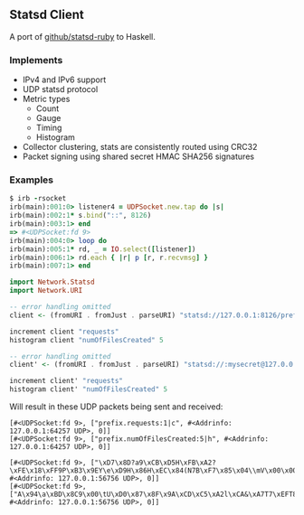 ## Statsd Client

A port of [github/statsd-ruby](http://github.com/github/statsd-ruby) to Haskell.

### Implements

- IPv4 and IPv6 support
- UDP statsd protocol
- Metric types
  - Count
  - Gauge
  - Timing
  - Histogram
- Collector clustering, stats are consistently routed using CRC32
- Packet signing using shared secret HMAC SHA256 signatures

### Examples

```ruby
$ irb -rsocket
irb(main):001:0> listener4 = UDPSocket.new.tap do |s|
irb(main):002:1* s.bind("::", 8126)
irb(main):003:1> end
=> #<UDPSocket:fd 9>
irb(main):004:0> loop do
irb(main):005:1* rd, _ = IO.select([listener])
irb(main):006:1> rd.each { |r| p [r, r.recvmsg] }
irb(main):007:1> end
```

```haskell
import Network.Statsd
import Network.URI

-- error handling omitted
client <- (fromURI . fromJust . parseURI) "statsd://127.0.0.1:8126/prefix"

increment client "requests"
histogram client "numOfFilesCreated" 5

-- error handling omitted
client' <- (fromURI . fromJust . parseURI) "statsd://:mysecret@127.0.0.1:8126/prefix"

increment client' "requests"
histogram client' "numOfFilesCreated" 5
```

Will result in these UDP packets being sent and received:

```
[#<UDPSocket:fd 9>, ["prefix.requests:1|c", #<Addrinfo: 127.0.0.1:64257 UDP>, 0]]
[#<UDPSocket:fd 9>, ["prefix.numOfFilesCreated:5|h", #<Addrinfo: 127.0.0.1:64257 UDP>, 0]]

[#<UDPSocket:fd 9>, ["\xD7\x8D?a9\xCB\xD5H\xFB\xA2?\xFE\x18\xFF9P\xB3\x9EY\e\xD9H\x86H\xEC\x84(N7B\xF7\x85\x04\\mV\x00\x00\x00\x00\x17\xFEq\x90prefix.requests:1|c", #<Addrinfo: 127.0.0.1:56756 UDP>, 0]]
[#<UDPSocket:fd 9>, ["A\x94\a\xBD\x8C9\x00\tU\xD0\x87\x8F\x9A\xCD\xC5\xA2l\xCA&\xA7T7\xEFT8\x9F\\b\xF7\xEB\x10\xD2\x06\\mV\x00\x00\x00\x00j\x86\xCD\xCBprefix.numOfFilesCreated:5|h", #<Addrinfo: 127.0.0.1:56756 UDP>, 0]]
```

